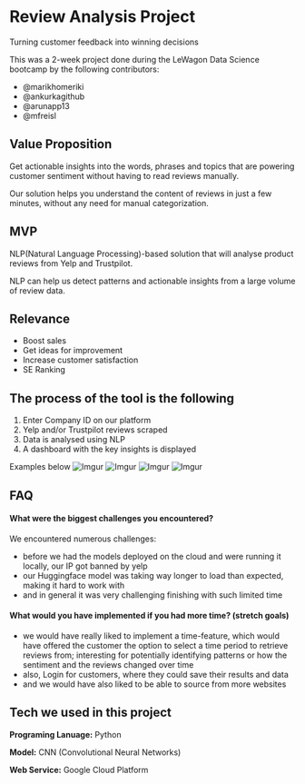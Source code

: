 
# Review Analysis Project

Turning customer feedback into winning decisions

This was a 2-week project done during the LeWagon Data Science bootcamp by the following contributors:

- @marikhomeriki
- @ankurkagithub
- @arunapp13
- @mfreisl


## Value Proposition

Get actionable insights into the words, phrases and topics that are powering customer sentiment without having to read reviews manually. 

Our solution helps you understand the content of reviews in just a few minutes, without any need for manual categorization.

## MVP

NLP(Natural Language Processing)-based solution that will analyse product reviews from Yelp and Trustpilot. 

NLP can help us detect patterns and actionable insights from a large volume of review data.
## Relevance

- Boost sales
- Get ideas for improvement
- Increase customer satisfaction
- SE Ranking
## The process of the tool is the following 

1. Enter Company ID on our platform
2. Yelp and/or Trustpilot reviews scraped
3. Data is analysed using NLP
4. A dashboard with the key insights is displayed

Examples below
![Imgur](https://i.imgur.com/v8AvEuV.png)
![Imgur](https://i.imgur.com/NZPCE54.png)
![Imgur](https://i.imgur.com/KrVhbq8.png)
![Imgur](https://i.imgur.com/E8BO1Ta.png)


## FAQ

#### What were the biggest challenges you encountered?

We encountered numerous challenges:
- before we had the models deployed on the cloud and were running it locally, our IP got banned by yelp
- our Huggingface model was taking way longer to load than expected, making it hard to work with
- and in general it was very challenging finishing with such limited time

#### What would you have implemented  if you had more time? (stretch goals)

- we would have really liked to implement a time-feature, which would have offered the customer the option to select a time period to retrieve reviews from; interesting for potentially identifying patterns or how the sentiment and the reviews changed over time
- also, Login for customers, where they could save their results and data
- and we would have also liked to be able to source from more websites


## Tech we used in this project

**Programing Lanuage:** Python

**Model:** CNN (Convolutional Neural Networks)

**Web Service:** Google Cloud Platform



